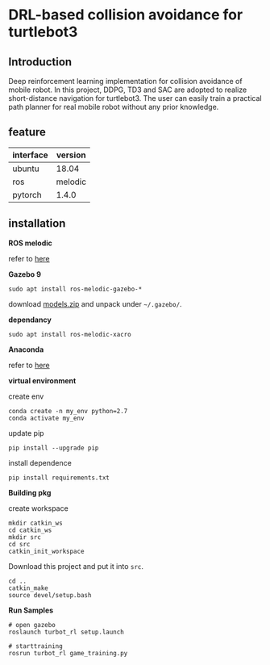 # DRL-based collision avoidance for turtlebot3

## Introduction
Deep reinforcement learning implementation for collision avoidance of mobile robot. In this project, DDPG, TD3 and SAC are adopted to realize short-distance navigation for turtlebot3. The user can easily train a practical path planner for real mobile robot without any prior knowledge.

## **feature**
| interface | version |
| --------- | ------- |
| ubuntu    | 18.04   |
| ros       | melodic |
| pytorch   | 1.4.0   |


## **installation**
**ROS melodic**

refer to [here](http://wiki.ros.org/Installation/Ubuntu)

**Gazebo 9**

```
sudo apt install ros-melodic-gazebo-*
```
download [models.zip](https://lark-assets-prod-aliyun.oss-cn-hangzhou.aliyuncs.com/yuque/0/2021/zip/985678/1614564736994-3ac600e4-75fc-44ef-9cf5-3f1c3f0c8679.zip?OSSAccessKeyId=LTAI4GGhPJmQ4HWCmhDAn4F5&Expires=1642594102&Signature=Gh7XDBHBCv6GiHHxj1R6Oisrxfc%3D&response-content-disposition=attachment%3Bfilename*%3DUTF-8%27%27models.zip) and unpack under `~/.gazebo/`.

**dependancy**
```
sudo apt install ros-melodic-xacro
```

**Anaconda**

refer to [here](https://www.anaconda.com/)

**virtual environment**

create env

```
conda create -n my_env python=2.7
conda activate my_env
```

update pip
```
pip install --upgrade pip
```

install dependence

```
pip install requirements.txt
```

**Building pkg**

create workspace

```
mkdir catkin_ws
cd catkin_ws
mkdir src
cd src
catkin_init_workspace
```

Download this project and put it into `src`.

```
cd ..
catkin_make
source devel/setup.bash
```

**Run Samples**

```
# open gazebo
roslaunch turbot_rl setup.launch

# starttraining 
rosrun turbot_rl game_training.py
```